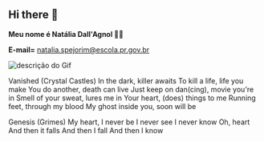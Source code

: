 ## Hi there 👋
**Meu nome é Natália Dall'Agnol 🦢🖤**

**E-mail=** natalia.spejorim@escola.pr.gov.br

![descrição do Gif](https://media1.tenor.com/m/zxI96_NJ6tEAAAAC/alice-in.gif)        

Vanished (Crystal Castles)
In the dark, killer awaits
To kill a life, life you make
You do another, death can live
Just keep on dan(cing), movie you're in
Smell of your sweat, lures me in
Your heart, (does) things to me
Running feet, through my blood
My ghost inside you, soon will be

Genesis (Grimes)
My heart, I never be
I never see
I never know
Oh, heart
And then it falls
And then I fall
And then I know
